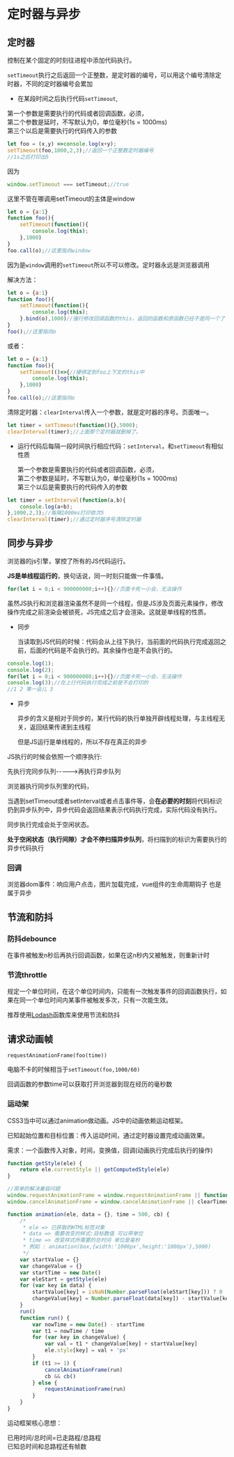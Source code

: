 # 定时器与异步

## 定时器

控制在某个固定的时刻往进程中添加代码执行。

`setTimeout`执行之后返回一个正整数，是定时器的编号，可以用这个编号清除定时器，不同的定时器编号会累加

* 在某段时间之后执行代码`setTimeout`,

第一个参数是需要执行的代码或者回调函数，必须，    
第二个参数是延时，不写默认为0，单位毫秒(1s = 1000ms)    
第三个以后是需要执行的代码传入的参数

```js
let foo = (x,y) =>console.log(x+y);
setTimeout(foo,1000,2,3);//返回一个正整数定时器编号
//1s之后打印出5
```

因为

```js
window.setTimeout === setTimeout;//true
```

这里不管在哪调用setTimeout的主体是window

```js
let o = {a:1}
function foo(){
    setTimeout(function(){
        console.log(this);
    },1000)
}
foo.call(o);//这里指向window
```

因为是`window`调用的`setTimeout`所以不可以修改。定时器永远是浏览器调用

解决方法：

```js
let o = {a:1}
function foo(){
    setTimeout(function(){
        console.log(this);
    }.bind(o),1000)//强行修改回调函数的this，返回的函数和原函数已经不是同一个了
}
foo();//这里指向o
```

或者：

```js
let o = {a:1}
function foo(){
    setTimeout(()=>{//硬绑定到foo上下文的this中
        console.log(this);
    },1000)
}
foo.call(o);//这里指向o
```

清除定时器：`clearInterval`传入一个参数，就是定时器的序号。页面唯一。

```js
let timer = setTimeout(function(){},5000);
clearInterval(timer);//上面那个定时器就删掉了。
```

* 运行代码后每隔一段时间执行相应代码：`setInterval`，和`setTimeout`有相似性质

  第一个参数是需要执行的代码或者回调函数，必须，    
  第二个参数是延时，不写默认为0，单位毫秒(1s = 1000ms)    
  第三个以后是需要执行的代码传入的参数

```js
let timer = setInterval(function(a,b){
    console.log(a+b);
},1000,2,3);//每隔1000ms打印依次5
clearInterval(timer);//通过定时器序号清除定时器
```



## 同步与异步

浏览器的js引擎，掌控了所有的JS代码运行。

**JS是单线程运行的**，换句话说，同一时刻只能做一件事情。

```js
for(let i = 0;i < 900000000;i++){}//页面卡死一小会，无法操作
```

虽然JS执行和浏览器渲染虽然不是同一个线程，但是JS涉及页面元素操作，修改操作完成之前渲染会被锁死，JS完成之后才会渲染。这就是单线程的性质。

* 同步

  当读取到JS代码的时候：代码会从上往下执行，当前面的代码执行完成返回之前，后面的代码是不会执行的。其余操作也是不会执行的。

```js
console.log(1);
console.log(2);
for(let i = 0;i < 900000000;i++){}//页面卡死一小会，无法操作
console.log(3);//在上行代码执行完成之前是不会打印的
//1 2 等一会儿 3
```

* 异步

  异步的含义是相对于同步的，某行代码的执行单独开辟线程处理，与主线程无关，返回结果传递到主线程

  但是JS运行是单线程的，所以不存在真正的异步

JS执行的时候会依照一个顺序执行:

先执行完同步队列----->再执行异步队列

浏览器执行同步队列里的代码，

当遇到setTimeout或者setInterval或者点击事件等，会**在必要的时刻**将代码标识扔到异步队列中，异步代码会返回结果表示代码执行完成，实际代码没有执行。

同步执行完成会处于空闲状态。

**处于空闲状态（执行间隙）才会不停扫描异步队列**，将扫描到的标识为需要执行的异步代码执行

### 回调

浏览器dom事件：响应用户点击，图片加载完成，vue组件的生命周期钩子 也是属于异步



## 节流和防抖

### 防抖debounce

在事件被触发n秒后再执行回调函数，如果在这n秒内又被触发，则重新计时

### 节流throttle

规定一个单位时间，在这个单位时间内，只能有一次触发事件的回调函数执行，如果在同一个单位时间内某事件被触发多次，只有一次能生效。

推荐使用[Lodash](https://lodash.com/)函数库来使用节流和防抖



## 请求动画帧

 `requestAnimationFrame(foo(time))`

 电脑不卡的时候相当于`setTimeout(foo,1000/60)`

回调函数的参数time可以获取打开浏览器到现在经历的毫秒数

### 运动架

CSS3当中可以通过animation做动画。JS中的动画依赖运动框架。

已知起始位置和目标位置：传入运动时间，通过定时器设置完成动画效果。

需求：一个函数传入对象，时间，变换值，回调(动画执行完成后执行的操作)

```js
function getStyle(ele) {
    return ele.currentStyle || getComputedStyle(ele)
}

//简单的解决兼容问题
window.requestAnimationFrame = window.requestAnimationFrame || function (cb) { return setTimeout(cb, 1000 / 60) }
window.cancelAnimationFrame = window.cancelAnimationFrame || clearTimeout

function animation(ele, data = {}, time = 500, cb) {
    /*
     * ele => 已获取的HTML标签对象
     * data => 需要改变的样式:目标数值 可以带单位
     * time => 改变样式所需要的总时间 单位是毫秒
     * 例如 : animation(box,{width:'1000px',height:'1000px'},5000)
     */
    var startValue = {}
    var changeValue = {}
    var startTime = new Date()
    var eleStart = getStyle(ele)
    for (var key in data) {
        startValue[key] = isNaN(Number.parseFloat(eleStart[key])) ? 0 : Number.parseFloat(eleStart[key])
        changeValue[key] = Number.parseFloat(data[key]) - startValue[key]
    }
    run()
    function run() {
        var nowTime = new Date() - startTime
        var t1 = nowTime / time
        for (var key in changeValue) {
            var val = t1 * changeValue[key] + startValue[key]
            ele.style[key] = val + 'px'
        }
        if (t1 >= 1) {
            cancelAnimationFrame(run)
            cb && cb()
        } else {
            requestAnimationFrame(run)
        }
    }
}
```

运动框架核心思想：

已用时间/总时间=已走路程/总路程    
已知总时间和总路程还有帧数    




